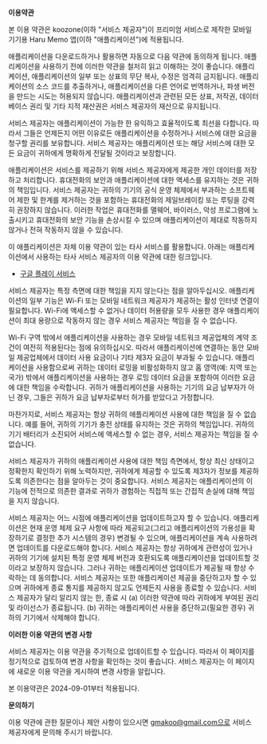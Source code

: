 **이용약관**

본 이용 약관은 koozone(이하 "서비스 제공자")이 프리미엄 서비스로 제작한 모바일 기기용 Haru Memo 앱(이하 "애플리케이션")에 적용됩니다.

애플리케이션을 다운로드하거나 활용하면 자동으로 다음 약관에 동의하게 됩니다. 애플리케이션을 사용하기 전에 이러한 약관을 철저히 읽고 이해하는 것이 좋습니다. 애플리케이션, 애플리케이션의 일부 또는 상표의 무단 복사, 수정은 엄격히 금지됩니다. 애플리케이션의 소스 코드를 추출하거나, 애플리케이션을 다른 언어로 번역하거나, 파생 버전을 만드는 시도는 허용되지 않습니다. 애플리케이션과 관련된 모든 상표, 저작권, 데이터베이스 권리 및 기타 지적 재산권은 서비스 제공자의 재산으로 유지됩니다.

서비스 제공자는 애플리케이션이 가능한 한 유익하고 효율적이도록 최선을 다합니다. 따라서 그들은 언제든지 어떤 이유로든 애플리케이션을 수정하거나 서비스에 대한 요금을 청구할 권리를 보유합니다. 서비스 제공자는 애플리케이션 또는 해당 서비스에 대한 모든 요금이 귀하에게 명확하게 전달될 것이라고 보장합니다.

애플리케이션은 서비스를 제공하기 위해 서비스 제공자에게 제공한 개인 데이터를 저장하고 처리합니다. 휴대전화의 보안과 애플리케이션에 대한 액세스를 유지하는 것은 귀하의 책임입니다. 서비스 제공자는 귀하의 기기의 공식 운영 체제에서 부과하는 소프트웨어 제한 및 한계를 제거하는 것을 포함하는 휴대전화의 제일브레이킹 또는 루팅을 강력히 권장하지 않습니다. 이러한 작업은 휴대전화를 맬웨어, 바이러스, 악성 프로그램에 노출시키고 휴대전화의 보안 기능을 손상시킬 수 있으며 애플리케이션이 제대로 작동하지 않거나 전혀 작동하지 않을 수 있습니다.

이 애플리케이션은 자체 이용 약관이 있는 타사 서비스를 활용합니다. 아래는 애플리케이션에서 사용하는 타사 서비스 제공자의 이용 약관에 대한 링크입니다.

-   [구글 플레이 서비스](https://policies.google.com/terms)

서비스 제공자는 특정 측면에 대한 책임을 지지 않는다는 점을 알아두십시오. 애플리케이션의 일부 기능은 Wi-Fi 또는 모바일 네트워크 제공자가 제공하는 활성 인터넷 연결이 필요합니다. Wi-Fi에 액세스할 수 없거나 데이터 허용량을 모두 사용한 경우 애플리케이션이 최대 용량으로 작동하지 않는 경우 서비스 제공자는 책임을 질 수 없습니다.

Wi-Fi 구역 밖에서 애플리케이션을 사용하는 경우 모바일 네트워크 제공업체의 계약 조건이 여전히 적용된다는 점에 유의하십시오. 따라서 애플리케이션에 연결하는 동안 모바일 제공업체에서 데이터 사용 요금이나 기타 제3자 요금이 부과될 수 있습니다. 애플리케이션을 사용함으로써 귀하는 데이터 로밍을 비활성화하지 않고 홈 영역(예: 지역 또는 국가) 밖에서 애플리케이션을 사용하는 경우 로밍 데이터 요금을 포함하여 이러한 요금에 대한 책임을 수락합니다. 귀하가 애플리케이션을 사용하는 기기의 요금 납부자가 아닌 경우, 그들은 귀하가 요금 납부자로부터 허가를 받았다고 가정합니다.

마찬가지로, 서비스 제공자는 항상 귀하의 애플리케이션 사용에 대한 책임을 질 수 없습니다. 예를 들어, 귀하의 기기가 충전 상태를 유지하는 것은 귀하의 책임입니다. 귀하의 기기 배터리가 소진되어 서비스에 액세스할 수 없는 경우, 서비스 제공자는 책임을 질 수 없습니다.

서비스 제공자가 귀하의 애플리케이션 사용에 대한 책임 측면에서, 항상 최신 상태이고 정확한지 확인하기 위해 노력하지만, 귀하에게 제공할 수 있도록 제3자가 정보를 제공하도록 의존한다는 점을 알아두는 것이 중요합니다. 서비스 제공자는 애플리케이션의 이 기능에 전적으로 의존한 결과로 귀하가 경험하는 직접적 또는 간접적 손실에 대해 책임을 지지 않습니다.

서비스 제공자는 어느 시점에 애플리케이션을 업데이트하고자 할 수 있습니다. 애플리케이션은 현재 운영 체제 요구 사항에 따라 제공되고(그리고 애플리케이션의 가용성을 확장하기로 결정한 추가 시스템의 경우) 변경될 수 있으며, 애플리케이션을 계속 사용하려면 업데이트를 다운로드해야 합니다. 서비스 제공자는 항상 귀하에게 관련성이 있거나 귀하의 기기에 설치된 특정 운영 체제 버전과 호환되도록 애플리케이션을 업데이트할 것이라고 보장하지 않습니다. 그러나 귀하는 애플리케이션 업데이트가 제공될 때 항상 수락하는 데 동의합니다. 서비스 제공자는 또한 애플리케이션 제공을 중단하고자 할 수 있으며 귀하에게 종료 통지를 제공하지 않고도 언제든지 사용을 종료할 수 있습니다. 서비스 제공자가 달리 알리지 않는 한, 종료 시 (a) 이러한 약관에 따라 귀하에게 부여된 권리 및 라이선스가 종료됩니다. (b) 귀하는 애플리케이션 사용을 중단하고(필요한 경우) 귀하의 기기에서 삭제해야 합니다.

**이러한 이용 약관의 변경 사항**

서비스 제공자는 이용 약관을 주기적으로 업데이트할 수 있습니다. 따라서 이 페이지를 정기적으로 검토하여 변경 사항을 확인하는 것이 좋습니다. 서비스 제공자는 이 페이지에 새로운 이용 약관을 게시하여 변경 사항을 알립니다.

본 이용약관은 2024-09-01부터 적용됩니다.

**문의하기**

이용 약관에 관한 질문이나 제안 사항이 있으시면 gmakoo@gmail.com으로 서비스 제공자에게 문의해 주시기 바랍니다.

